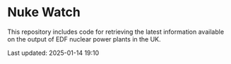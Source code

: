 # Nuke Watch

This repository includes code for retrieving the latest information available on the output of EDF nuclear power plants in the UK.

Last updated: 2025-01-14 19:10